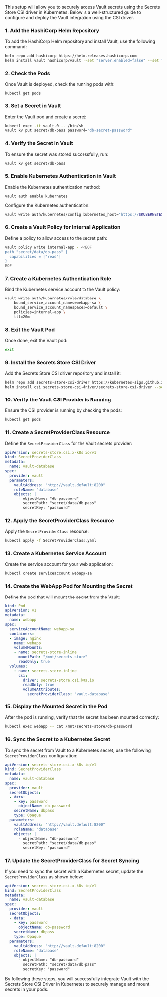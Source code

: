 This setup will allow you to securely access Vault secrets using the Secrets Store CSI driver in Kubernetes. Below is a well-structured guide to configure and deploy the Vault integration using the CSI driver.

### 1. **Add the HashiCorp Helm Repository**
   To add the HashiCorp Helm repository and install Vault, use the following command:
   ```bash
   helm repo add hashicorp https://helm.releases.hashicorp.com
   helm install vault hashicorp/vault --set "server.enabled=false" --set "injector.enabled=false" --set "csi.enabled=true"
   ```

### 2. **Check the Pods**
   Once Vault is deployed, check the running pods with:
   ```bash
   kubectl get pods
   ```

### 3. **Set a Secret in Vault**
   Enter the Vault pod and create a secret:
   ```bash
   kubectl exec -it vault-0 -- /bin/sh
   vault kv put secret/db-pass password="db-secret-password"
   ```

### 4. **Verify the Secret in Vault**
   To ensure the secret was stored successfully, run:
   ```bash
   vault kv get secret/db-pass
   ```

### 5. **Enable Kubernetes Authentication in Vault**
   Enable the Kubernetes authentication method:
   ```bash
   vault auth enable kubernetes
   ```

   Configure the Kubernetes authentication:
   ```bash
   vault write auth/kubernetes/config kubernetes_host="https://$KUBERNETES_PORT_443_TCP_ADDR:443"
   ```

### 6. **Create a Vault Policy for Internal Application**
   Define a policy to allow access to the secret path:
   ```bash
   vault policy write internal-app - <<EOF
   path "secret/data/db-pass" {
     capabilities = ["read"]
   }
   EOF
   ```

### 7. **Create a Kubernetes Authentication Role**
   Bind the Kubernetes service account to the Vault policy:
   ```bash
   vault write auth/kubernetes/role/database \
       bound_service_account_names=webapp-sa \
       bound_service_account_namespaces=default \
       policies=internal-app \
       ttl=20m
   ```

### 8. **Exit the Vault Pod**
   Once done, exit the Vault pod:
   ```bash
   exit
   ```

### 9. **Install the Secrets Store CSI Driver**
   Add the Secrets Store CSI driver repository and install it:
   ```bash
   helm repo add secrets-store-csi-driver https://kubernetes-sigs.github.io/secrets-store-csi-driver/charts
   helm install csi secrets-store-csi-driver/secrets-store-csi-driver --set syncSecret.enabled=true
   ```

### 10. **Verify the Vault CSI Provider is Running**
   Ensure the CSI provider is running by checking the pods:
   ```bash
   kubectl get pods
   ```

### 11. **Create a SecretProviderClass Resource**
   Define the `SecretProviderClass` for the Vault secrets provider:
   ```yaml
   apiVersion: secrets-store.csi.x-k8s.io/v1
   kind: SecretProviderClass
   metadata:
     name: vault-database
   spec:
     provider: vault
     parameters:
       vaultAddress: "http://vault.default:8200"
       roleName: "database"
       objects: |
         - objectName: "db-password"
           secretPath: "secret/data/db-pass"
           secretKey: "password"
   ```

### 12. **Apply the SecretProviderClass Resource**
   Apply the `SecretProviderClass` resource:
   ```bash
   kubectl apply -f SecretProviderClass.yaml
   ```

### 13. **Create a Kubernetes Service Account**
   Create the service account for your web application:
   ```bash
   kubectl create serviceaccount webapp-sa
   ```

### 14. **Create the WebApp Pod for Mounting the Secret**
   Define the pod that will mount the secret from the Vault:
   ```yaml
   kind: Pod
   apiVersion: v1
   metadata:
     name: webapp
   spec:
     serviceAccountName: webapp-sa
     containers:
     - image: nginx
       name: webapp
       volumeMounts:
       - name: secrets-store-inline
         mountPath: "/mnt/secrets-store"
         readOnly: true
     volumes:
       - name: secrets-store-inline
         csi:
           driver: secrets-store.csi.k8s.io
           readOnly: true
           volumeAttributes:
             secretProviderClass: "vault-database"
   ```

### 15. **Display the Mounted Secret in the Pod**
   After the pod is running, verify that the secret has been mounted correctly:
   ```bash
   kubectl exec webapp -- cat /mnt/secrets-store/db-password
   ```

### 16. **Sync the Secret to a Kubernetes Secret**
   To sync the secret from Vault to a Kubernetes secret, use the following `SecretProviderClass` configuration:
   ```yaml
   apiVersion: secrets-store.csi.x-k8s.io/v1
   kind: SecretProviderClass
   metadata:
     name: vault-database
   spec:
     provider: vault
     secretObjects:
     - data:
       - key: password
         objectName: db-password
       secretName: dbpass
       type: Opaque
     parameters:
       vaultAddress: "http://vault.default:8200"
       roleName: "database"
       objects: |
         - objectName: "db-password"
           secretPath: "secret/data/db-pass"
           secretKey: "password"
   ```

### 17. **Update the SecretProviderClass for Secret Syncing**
   If you need to sync the secret with a Kubernetes secret, update the `SecretProviderClass` as shown below:
   ```yaml
   apiVersion: secrets-store.csi.x-k8s.io/v1
   kind: SecretProviderClass
   metadata:
     name: vault-database
   spec:
     provider: vault
     secretObjects:
     - data:
       - key: password
         objectName: db-password
       secretName: dbpass
       type: Opaque
     parameters:
       vaultAddress: "http://vault.default:8200"
       roleName: "database"
       objects: |
         - objectName: "db-password"
           secretPath: "secret/data/db-pass"
           secretKey: "password"
   ```

By following these steps, you will successfully integrate Vault with the Secrets Store CSI Driver in Kubernetes to securely manage and mount secrets in your pods.